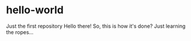 # hello-world
Just the first repository
Hello there!
So, this is how it's done?
Just learning the ropes...
